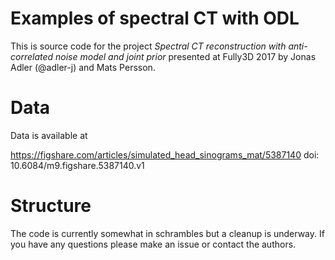 Examples of spectral CT with ODL
================================

This is source code for the project *Spectral CT reconstruction with anti-correlated noise model and joint prior* presented at Fully3D 2017 by Jonas Adler (@adler-j) and Mats Persson.

Data
====
Data is available at

https://figshare.com/articles/simulated_head_sinograms_mat/5387140
doi:
10.6084/m9.figshare.5387140.v1

Structure
=========

The code is currently somewhat in schrambles but a cleanup is underway. If you have any questions please make an issue or contact the authors.
